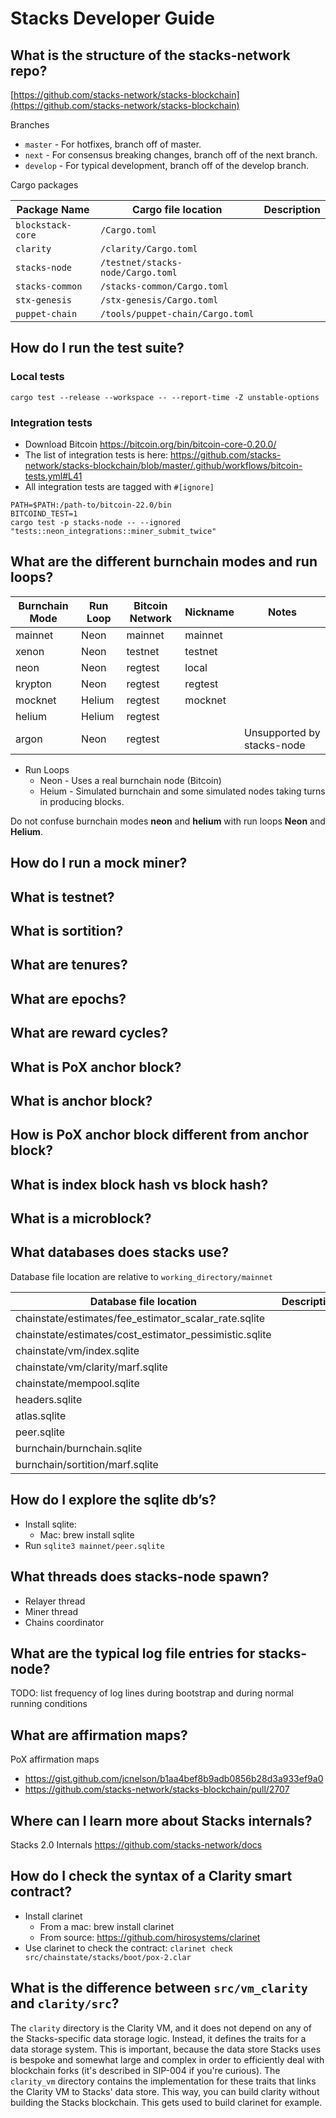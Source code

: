 # Stacks Developer Guide

## What is the structure of the stacks-network repo?

[https://github.com/stacks-network/stacks-blockchain](https://github.com/stacks-network/stacks-blockchain)

Branches

- `master` - For hotfixes, branch off of master.
- `next` - For consensus breaking changes, branch off of the next branch.
- `develop` - For typical development, branch off of the develop branch.

Cargo packages

| Package Name | Cargo file location | Description
| --- | --- | ---
| `blockstack-core` | `/Cargo.toml` |
| `clarity` | `/clarity/Cargo.toml` |
| `stacks-node` | `/testnet/stacks-node/Cargo.toml` |
| `stacks-common` | `/stacks-common/Cargo.toml` |
| `stx-genesis` | `/stx-genesis/Cargo.toml` |
| `puppet-chain` | `/tools/puppet-chain/Cargo.toml` |

## How do I run the test suite?

### Local tests

```
cargo test --release --workspace -- --report-time -Z unstable-options
```

### Integration tests

- Download Bitcoin <https://bitcoin.org/bin/bitcoin-core-0.20.0/>
- The list of integration tests is here: <https://github.com/stacks-network/stacks-blockchain/blob/master/.github/workflows/bitcoin-tests.yml#L41>
- All integration tests are tagged with `#[ignore]`

```
PATH=$PATH:/path-to/bitcoin-22.0/bin
BITCOIND_TEST=1
cargo test -p stacks-node -- --ignored "tests::neon_integrations::miner_submit_twice"
```

## What are the different burnchain modes and run loops?

| Burnchain Mode | Run Loop | Bitcoin Network | Nickname | Notes |
| --- | --- | --- | --- | ---
| mainnet | Neon | mainnet | mainnet
| xenon | Neon | testnet | testnet
| neon | Neon | regtest | local
| krypton | Neon | regtest | regtest
| mocknet | Helium | regtest | mocknet
| helium | Helium | regtest |
| argon | Neon | regtest | | Unsupported by stacks-node

- Run Loops
  - Neon - Uses a real burnchain node (Bitcoin)
  - Heium - Simulated burnchain and some simulated nodes taking turns in producing blocks.

Do not confuse burnchain modes **neon** and **helium** with run loops **Neon** and **Helium**.

## How do I run a mock miner?

## What is testnet?

## What is sortition?

## What are tenures?

## What are epochs?

## What are reward cycles?

## What is PoX anchor block?

## What is anchor block?

## How is PoX anchor block different from anchor block?

## What is index block hash vs block hash?

## What is a microblock?

## What databases does stacks use?

Database file location are relative to `working_directory/mainnet`

| Database file location | Description
| --- | ---
| chainstate/estimates/fee_estimator_scalar_rate.sqlite | 
| chainstate/estimates/cost_estimator_pessimistic.sqlite | 
| chainstate/vm/index.sqlite | 
| chainstate/vm/clarity/marf.sqlite | 
| chainstate/mempool.sqlite | 
| headers.sqlite | 
| atlas.sqlite | 
| peer.sqlite | 
| burnchain/burnchain.sqlite | 
| burnchain/sortition/marf.sqlite | 

## How do I explore the sqlite db’s?

- Install sqlite:
  - Mac: brew install sqlite
- Run `sqlite3 mainnet/peer.sqlite`

## What threads does stacks-node spawn?

- Relayer thread
- Miner thread
- Chains coordinator

## What are the typical log file entries for stacks-node?

TODO: list frequency of log lines during bootstrap and during normal running conditions

## What are affirmation maps?

PoX affirmation maps

- <https://gist.github.com/jcnelson/b1aa4bef8b9adb0856b28d3a933ef9a0>
- <https://github.com/stacks-network/stacks-blockchain/pull/2707>

## Where can I learn more about Stacks internals?

Stacks 2.0 Internals <https://github.com/stacks-network/docs>

## How do I check the syntax of a Clarity smart contract?

- Install clarinet
  - From a mac: brew install clarinet
  - From source: <https://github.com/hirosystems/clarinet>
- Use clarinet to check the contract: `clarinet check src/chainstate/stacks/boot/pox-2.clar`

## What is the difference between `src/vm_clarity` and `clarity/src`?

The `clarity` directory is the Clarity VM, and it does not depend on any of the Stacks-specific data storage logic.  Instead, it defines the traits for a data storage system.  This is important, because the data store Stacks uses is bespoke and somewhat large and complex in order to efficiently deal with blockchain forks (it's described in SIP-004 if you're curious).  The `clarity_vm` directory contains the implementation for these traits that links the Clarity VM to Stacks' data store. This way, you can build clarity without building the Stacks blockchain.  This gets used to build clarinet for example.
